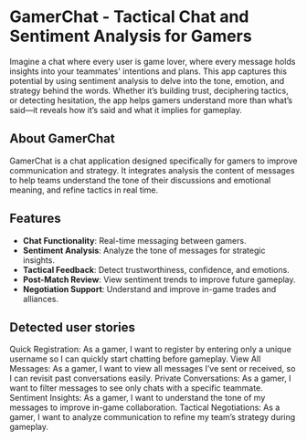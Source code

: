 # GamerChat - Tactical Chat and Sentiment Analysis for Gamers

Imagine a chat where every user is game lover, where every message holds insights into your teammates' intentions and plans. This app captures this potential by using sentiment analysis to delve into the tone, emotion, and strategy behind the words. Whether it’s building trust, deciphering tactics, or detecting hesitation, the app helps gamers understand more than what’s said—it reveals how it’s said and what it implies for gameplay.

## About GamerChat
GamerChat is a chat application designed specifically for gamers to improve communication and strategy. It integrates analysis the content of messages to help teams understand the tone of their discussions and emotional meaning, and refine tactics in real time. 

## Features
- **Chat Functionality**: Real-time messaging between gamers.
- **Sentiment Analysis**: Analyze the tone of messages for strategic insights.
- **Tactical Feedback**: Detect trustworthiness, confidence, and emotions.
- **Post-Match Review**: View sentiment trends to improve future gameplay.
- **Negotiation Support**: Understand and improve in-game trades and alliances.

## Detected user stories
Quick Registration:
As a gamer, I want to register by entering only a unique username so I can quickly start chatting before gameplay.
View All Messages:
As a gamer, I want to view all messages I’ve sent or received, so I can revisit past conversations easily.
Private Conversations:
As a gamer, I want to filter messages to see only chats with a specific teammate.
Sentiment Insights:
As a gamer, I want to understand the tone of my messages to improve in-game collaboration.
Tactical Negotiations:
As a gamer, I want to analyze communication to refine my team’s strategy during gameplay.